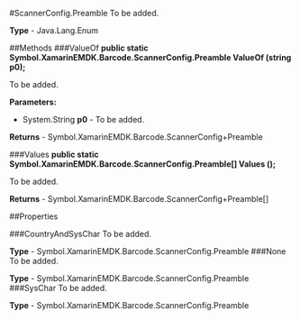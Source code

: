 #ScannerConfig.Preamble
To be added.

**Type** - Java.Lang.Enum

##Methods
###ValueOf
**public static Symbol.XamarinEMDK.Barcode.ScannerConfig.Preamble ValueOf (string p0);**

To be added.

**Parameters:** 

* System.String **p0** - To be added.

**Returns** - Symbol.XamarinEMDK.Barcode.ScannerConfig+Preamble

###Values
**public static Symbol.XamarinEMDK.Barcode.ScannerConfig.Preamble[] Values ();**

To be added.


**Returns** - Symbol.XamarinEMDK.Barcode.ScannerConfig+Preamble[]

##Properties

###CountryAndSysChar
To be added.

**Type** - Symbol.XamarinEMDK.Barcode.ScannerConfig.Preamble
###None
To be added.

**Type** - Symbol.XamarinEMDK.Barcode.ScannerConfig.Preamble
###SysChar
To be added.

**Type** - Symbol.XamarinEMDK.Barcode.ScannerConfig.Preamble


